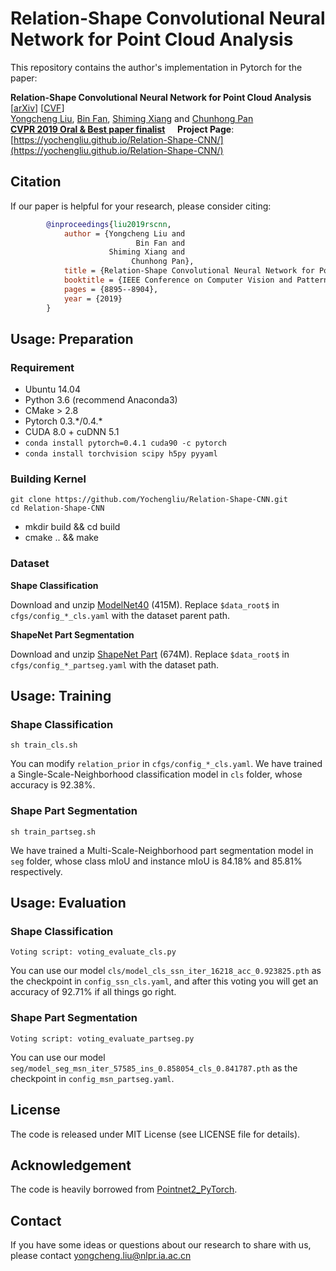 Relation-Shape Convolutional Neural Network for Point Cloud Analysis
===
This repository contains the author's implementation in Pytorch for the paper:

__Relation-Shape Convolutional Neural Network for Point Cloud Analysis__ [[arXiv](https://arxiv.org/abs/1904.07601)] [[CVF](http://openaccess.thecvf.com/content_CVPR_2019/papers/Liu_Relation-Shape_Convolutional_Neural_Network_for_Point_Cloud_Analysis_CVPR_2019_paper.pdf)]
<br>
[Yongcheng Liu](https://yochengliu.github.io/), [Bin Fan](http://www.nlpr.ia.ac.cn/fanbin/), [Shiming Xiang](https://scholar.google.com/citations?user=0ggsACEAAAAJ&hl=zh-CN) and [Chunhong Pan](http://people.ucas.ac.cn/~0005314)
<br>
[__CVPR 2019 Oral & Best paper finalist__](http://cvpr2019.thecvf.com/) &nbsp;&nbsp;&nbsp; __Project Page__: [https://yochengliu.github.io/Relation-Shape-CNN/](https://yochengliu.github.io/Relation-Shape-CNN/)

## Citation

If our paper is helpful for your research, please consider citing:   
```BibTex
        @inproceedings{liu2019rscnn,   
            author = {Yongcheng Liu and    
                            Bin Fan and    
                      Shiming Xiang and   
                           Chunhong Pan},   
            title = {Relation-Shape Convolutional Neural Network for Point Cloud Analysis},   
            booktitle = {IEEE Conference on Computer Vision and Pattern Recognition (CVPR)},    
            pages = {8895--8904},  
            year = {2019}   
        }   
```
## Usage: Preparation

### Requirement

- Ubuntu 14.04
- Python 3.6 (recommend Anaconda3)
- CMake > 2.8
- Pytorch 0.3.\*/0.4.\*
- CUDA 8.0 + cuDNN 5.1
- `conda install pytorch=0.4.1 cuda90 -c pytorch`
- `conda install torchvision scipy h5py pyyaml`

### Building Kernel

    git clone https://github.com/Yochengliu/Relation-Shape-CNN.git 
    cd Relation-Shape-CNN

- mkdir build && cd build
- cmake .. && make

### Dataset
__Shape Classification__

Download and unzip [ModelNet40](https://shapenet.cs.stanford.edu/media/modelnet40_ply_hdf5_2048.zip) (415M). Replace `$data_root$` in `cfgs/config_*_cls.yaml` with the dataset parent path.

__ShapeNet Part Segmentation__

Download and unzip [ShapeNet Part](https://shapenet.cs.stanford.edu/media/shapenetcore_partanno_segmentation_benchmark_v0_normal.zip) (674M). Replace `$data_root$` in `cfgs/config_*_partseg.yaml` with the dataset path.

## Usage: Training
### Shape Classification

    sh train_cls.sh
        
You can modify `relation_prior` in `cfgs/config_*_cls.yaml`. We have trained a Single-Scale-Neighborhood classification model in `cls` folder, whose accuracy is 92.38%.
        
### Shape Part Segmentation

    sh train_partseg.sh
        
We have trained a Multi-Scale-Neighborhood part segmentation model in `seg` folder, whose class mIoU and instance mIoU is 84.18% and 85.81% respectively.

## Usage: Evaluation
### Shape Classification

    Voting script: voting_evaluate_cls.py
        
You can use our model `cls/model_cls_ssn_iter_16218_acc_0.923825.pth` as the checkpoint in `config_ssn_cls.yaml`, and after this voting you will get an accuracy of 92.71% if all things go right.

### Shape Part Segmentation

    Voting script: voting_evaluate_partseg.py
        
You can use our model `seg/model_seg_msn_iter_57585_ins_0.858054_cls_0.841787.pth` as the checkpoint in `config_msn_partseg.yaml`.

## License

The code is released under MIT License (see LICENSE file for details).

## Acknowledgement

The code is heavily borrowed from [Pointnet2_PyTorch](https://github.com/erikwijmans/Pointnet2_PyTorch).
        
## Contact

If you have some ideas or questions about our research to share with us, please contact <yongcheng.liu@nlpr.ia.ac.cn>
